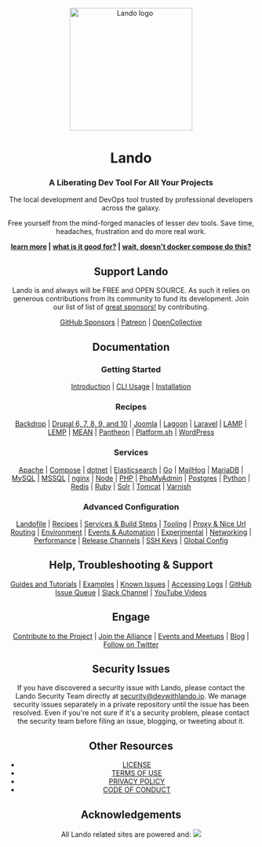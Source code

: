 <div align="center">

<a href="https://lando.dev" target="_blank"><img width="250" src="https://docs.lando.dev/images/icon.svg" alt="Lando logo"></a>

# Lando

### A Liberating Dev Tool For All Your Projects

The local development and DevOps tool trusted by professional developers across the galaxy.

Free yourself from the mind-forged manacles of lesser dev tools. Save time, headaches, frustration and do more real work.

**[learn more](https://lando.dev) |
[what is it good for?](https://docs.lando.dev/getting-started/#what-is-it-good-for) |
[wait, doesn't docker compose do this?](https://docs.lando.dev/getting-started/#wait-doesn-t-docker-compose-do-this)**

## Support Lando

Lando is and always will be FREE and OPEN SOURCE. As such it relies on generous contributions from its community to fund its development. Join our list of list of [great sponsors!](https://lando.dev/sponsor/) by contributing.

[GitHub Sponsors](https://github.com/sponsors/lando) |
[Patreon](https://www.patreon.com/devwithlando) |
[OpenCollective](https://opencollective.com/lando)

## Documentation

### Getting Started

[Introduction](https://docs.lando.dev/getting-started) |
[CLI Usage](https://docs.lando.dev/cli/) |
[Installation](https://docs.lando.dev/getting-started/installation)

### Recipes

[Backdrop](https://docs.lando.dev/backdrop/) |
[Drupal 6, 7, 8, 9, and 10](https://docs.lando.dev/drupal/) |
[Joomla](https://docs.lando.dev/joomla/) |
[Lagoon](https://docs.lando.dev/lagoon/) |
[Laravel](https://docs.lando.dev/laravel/) |
[LAMP](https://docs.lando.dev/lamp/) |
[LEMP](https://docs.lando.dev/lemp/) |
[MEAN](https://docs.lando.dev/mean/) |
[Pantheon](https://docs.lando.dev/pantheon/) |
[Platform.sh](https://docs.lando.dev/platformsh/) |
[WordPress](https://docs.lando.dev/wordpress/)

### Services

[Apache](https://docs.lando.dev/apache/) |
[Compose](https://docs.lando.dev/compose/) |
[dotnet](https://docs.lando.dev/dotnet/) |
[Elasticsearch](https://docs.lando.dev/elasticsearch/) |
[Go](https://docs.lando.dev/go/) |
[MailHog](https://docs.lando.dev/mailhog/) |
[MariaDB](https://docs.lando.dev/mariadb/) |
[MySQL](https://docs.lando.dev/mysql/) |
[MSSQL](https://docs.lando.dev/mssql/) |
[nginx](https://docs.lando.dev/nginx/) |
[Node](https://docs.lando.dev/node/) |
[PHP](https://docs.lando.dev/php/) |
[PhpMyAdmin](https://docs.lando.dev/phpmyadmin/) |
[Postgres](https://docs.lando.dev/postgres/) |
[Python](https://docs.lando.dev/python/) |
[Redis](https://docs.lando.dev/redis/) |
[Ruby](https://docs.lando.dev/ruby/) |
[Solr](https://docs.lando.dev/solr/) |
[Tomcat](https://docs.lando.dev/tomcat/) |
[Varnish](https://docs.lando.dev/varnish/)

### Advanced Configuration

[Landofile](https://docs.lando.dev/config/lando.html) |
[Recipes](https://docs.lando.dev/config/recipes.html) |
[Services & Build Steps](https://docs.lando.dev/config/services.html) |
[Tooling](https://docs.lando.dev/config/tooling.html) |
[Proxy & Nice Url Routing](https://docs.lando.dev/config/proxy.html) |
[Environment](https://docs.lando.dev/config/env.html) |
[Events & Automation](https://docs.lando.dev/config/events.html) |
[Experimental](https://docs.lando.dev/config/experimental.html) |
[Networking](https://docs.lando.dev/config/networking.html) |
[Performance](https://docs.lando.dev/config/performance.html) |
[Release Channels](https://docs.lando.dev/config/releases.html) |
[SSH Keys](https://docs.lando.dev/config/ssh.html) |
[Global Config](https://docs.lando.dev/config/global.html)

## Help, Troubleshooting & Support

[Guides and Tutorials](https://docs.lando.dev/guides/lando-info.html) |
[Examples](https://docs.lando.dev/getting-started/what-it-do.html#you-have-some-examples) |
[Known Issues](https://docs.lando.dev/help/dns-rebind.html) |
[Accessing Logs](https://docs.lando.dev/help/logs.html) |
[GitHub Issue Queue](https://github.com/lando/lando/issues) |
[Slack Channel](https://launchpass.com/devwithlando) |
[YouTube Videos](https://www.youtube.com/channel/UCl_QBNuGJNoo7yH-n18K7Kg)

## Engage

[Contribute to the Project](https://docs.lando.dev/contrib) |
[Join the Alliance](https://docs.lando.dev/contrib) |
[Events and Meetups](https://lando.dev/events/) |
[Blog](https://lando.dev/blog/) |
[Follow on Twitter](https://twitter.com/devwithlando)

## Security Issues
If you have discovered a security issue with Lando, please contact the Lando Security Team directly at [security@devwithlando.io](mailto:security@devwithlando.io). We manage security issues separately in a private repository until the issue has been resolved. Even if you're not sure if it's a security problem, please contact the security team before filing an issue, blogging, or tweeting about it.

## Other Resources

* [LICENSE](/LICENSE)
* [TERMS OF USE](https://docs.lando.dev/terms)
* [PRIVACY POLICY](https://docs.lando.dev/privacy)
* [CODE OF CONDUCT](/)

## Acknowledgements

All Lando related sites are powered and:
<a href="https://www.netlify.com">
  <img src="https://www.netlify.com/img/global/badges/netlify-color-bg.svg"/>
</a>

</div>
